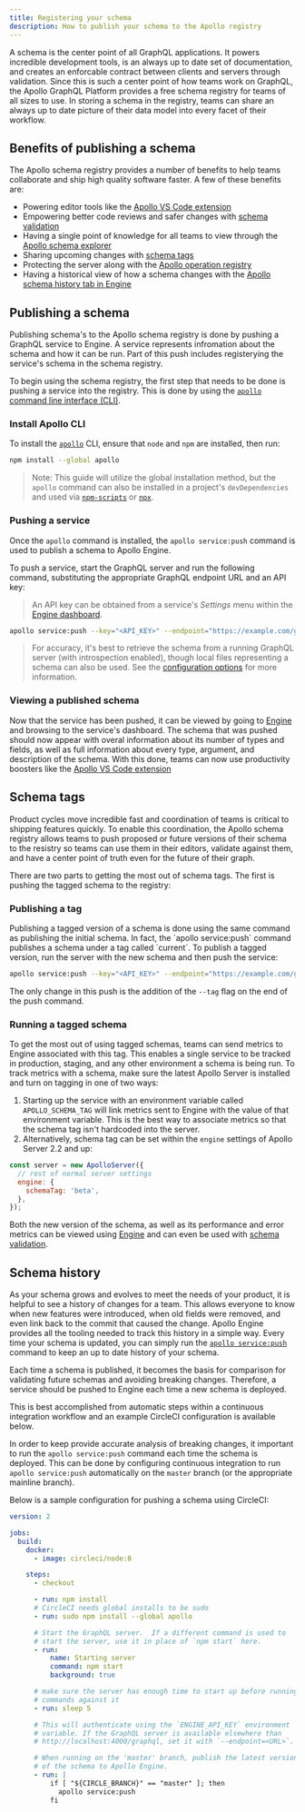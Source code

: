 ```yaml
---
title: Registering your schema
description: How to publish your schema to the Apollo registry
---
```


A schema is the center point of all GraphQL applications. It powers incredible development tools, is an always up to date set of documentation, and creates an enforcable contract between clients and servers through validation. Since this is such a center point of how teams work on GraphQL, the Apollo GraphQL Platform provides a free schema registry for teams of all sizes to use. In storing a schema in the registry, teams can share an always up to date picture of their data model into every facet of their workflow.

<h2 id="benefits">Benefits of publishing a schema</h2>

The Apollo schema registry provides a number of benefits to help teams collaborate and ship high quality software faster. A few of these benefits are:

* Powering editor tools like the [Apollo VS Code extension](https://marketplace.visualstudio.com/items?itemName=apollographql.vscode-apollo)
* Empowering better code reviews and safer changes with [schema validation](./schema-validation.html)
* Having a single point of knowledge for all teams to view through the [Apollo schema explorer](https://engine.apollographql.com)
* Sharing upcoming changes with [schema tags](#schema-tags)
* Protecting the server along with the [Apollo operation registry](./operation-registry.html)
* Having a historical view of how a schema changes with the [Apollo schema history tab in Engine](#history)

<h2 id="setup">Publishing a schema</h2>
Publishing schema's to the Apollo schema registry is done by pushing a GraphQL service to Engine. A service represents infromation about the schema and how it can be run. Part of this push includes registerying the service's schema in the schema registry.

To begin using the schema registry, the first step that needs to be done is pushing a service into the registry. This is done by using the [`apollo` command line interface (CLI)](https://npm.im/apollo).

<h3 id="install-apollo-cli">Install Apollo CLI</h3>

To install the [`apollo`](https://npm.im/apollo) CLI, ensure that `node` and `npm` are installed, then run:

```bash
npm install --global apollo
```

> Note: This guide will utilize the global installation method, but the `apollo` command can also be installed in a project's `devDependencies` and used via [`npm-scripts`](https://docs.npmjs.com/misc/scripts) or [`npx`](https://npm.im/npx).

<h3 id="publish">Pushing a service</h3>

Once the `apollo` command is installed, the `apollo service:push` command is used to publish a schema to Apollo Engine.

To push a service, start the GraphQL server and run the following command, substituting the appropriate GraphQL endpoint URL and an API key:

> An API key can be obtained from a service's _Settings_ menu within the [Engine dashboard](https://engine.apollographql.com/).

```bash
apollo service:push --key="<API_KEY>" --endpoint="https://example.com/graphql"
```

> For accuracy, it's best to retrieve the schema from a running GraphQL server (with introspection enabled), though local files representing a schema can also be used. See the [configuration options](./resources/apollo-config.html) for more information.

<h3 id="viwing-schema">Viewing a published schema</h3>

Now that the service has been pushed, it can be viewed by going to [Engine](https://engine.apollographql.com) and browsing to the service's dashboard. The schema that was pushed should now appear with overal information about its number of types and fields, as well as full information about every type, argument, and description of the schema. With this done, teams can now use productivity boosters like the [Apollo VS Code extension](./editor-plugins.html)

<h2 id="schema-tags">Schema tags</h2>

Product cycles move incredible fast and coordination of teams is critical to shipping features quickly. To enable this coordination, the Apollo schema registry allows teams to push proposed or future versions of their schema to the resistry so teams can use them in their editors, validate against them, and have a center point of truth even for the future of their graph.

There are two parts to getting the most out of schema tags. The first is pushing the tagged schema to the registry:

<h3 id="publishing-a-tag">Publishing a tag</h3>
Publishing a tagged version of a schema is done using the same command as publishing the initial schema. In fact, the `apollo service:push` command publishes a schema under a tag called `current`. To publish a tagged version, run the server with the new schema and then push the service:

```bash
apollo service:push --key="<API_KEY>" --endpoint="https://example.com/graphql" --tag=beta
```

The only change in this push is the addition of the `--tag` flag on the end of the push command.

<h3 id="sending-tagged-metrics">Running a tagged schema</h3>
To get the most out of using tagged schemas, teams can send metrics to Engine associated with this tag. This enables a single service to be tracked in production, staging, and any other environment a schema is being run. To track metrics with a schema, make sure the latest Apollo Server is installed and turn on tagging in one of two ways:

1. Starting up the service with an environment variable called `APOLLO_SCHEMA_TAG` will link metrics sent to Engine with the value of that environment variable. This is the best way to associate metrics so that the schema tag isn't hardcoded into the server.
2. Alternatively, schema tag can be set within the `engine` settings of Apollo Server 2.2 and up:

```js
const server = new ApolloServer({
  // rest of normal server settings
  engine: {
    schemaTag: 'beta',
  },
});
```

Both the new version of the schema, as well as its performance and error metrics can be viewed using [Engine](https://engine.apollographql.com) and can even be used with [schema validation](./schema-validation.html).

<h2 id="history">Schema history</h2>

As your schema grows and evolves to meet the needs of your product, it is helpful to see a history of changes for a team. This allows everyone to know when new features were introduced, when old fields were removed, and even link back to the commit that caused the change. Apollo Engine provides all the tooling needed to track this history in a simple way. Every time your schema is updated, you can simply run the [`apollo service:push`](#publish) command to keep an up to date history of your schema.

Each time a schema is published, it becomes the basis for comparison for validating future schemas and avoiding breaking changes. Therefore, a service should be pushed to Engine each time a new schema is deployed.

This is best accomplished from automatic steps within a continuous integration workflow and an example CircleCI configuration is available below.

In order to keep provide accurate analysis of breaking changes, it important to run the `apollo service:push` command each time the schema is deployed. This can be done by configuring continuous integration to run `apollo service:push` automatically on the `master` branch (or the appropriate mainline branch).

Below is a sample configuration for pushing a schema using CircleCI:

```yaml
version: 2

jobs:
  build:
    docker:
      - image: circleci/node:8

    steps:
      - checkout

      - run: npm install
      # CircleCI needs global installs to be sudo
      - run: sudo npm install --global apollo

      # Start the GraphQL server.  If a different command is used to
      # start the server, use it in place of `npm start` here.
      - run:
          name: Starting server
          command: npm start
          background: true

      # make sure the server has enough time to start up before running
      # commands against it
      - run: sleep 5

      # This will authenticate using the `ENGINE_API_KEY` environment
      # variable. If the GraphQL server is available elsewhere than
      # http://localhost:4000/graphql, set it with `--endpoint=<URL>`.

      # When running on the 'master' branch, publish the latest version
      # of the schema to Apollo Engine.
      - run: |
          if [ "${CIRCLE_BRANCH}" == "master" ]; then
            apollo service:push
          fi
```
